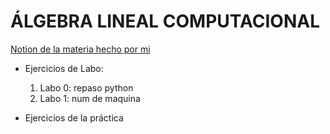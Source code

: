# ÁLGEBRA LINEAL COMPUTACIONAL 
[Notion de la materia hecho por mi](https://www.notion.so/Algebra-Lineal-Computacional-1ab0df7d0fc1803dad2cfe22368f2022)
* Ejercicios de Labo:
  1. Labo 0: repaso python
  2. Labo 1: num de maquina
     
* Ejercicios de la práctica
